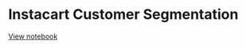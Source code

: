 # Instacart Customer Segmentation

[View notebook](https://nbviewer.org/github/FraserTarbet/Instacart-Customer-Segmentation/blob/main/CustomerSegmentation.ipynb)